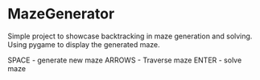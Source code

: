 # MazeGenerator
Simple project to showcase backtracking in maze generation and solving.
Using pygame to display the generated maze.

SPACE - generate new maze
ARROWS - Traverse maze
ENTER - solve maze

